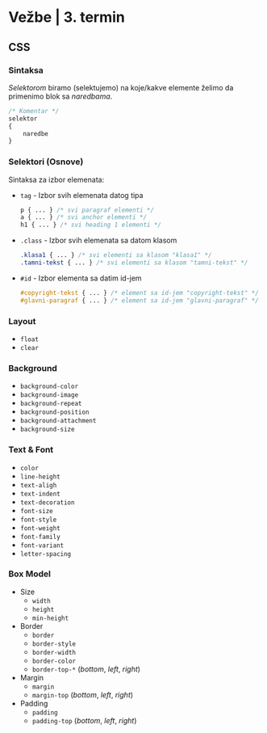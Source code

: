 # Vežbe | 3. termin


## CSS

### Sintaksa

_Selektorom_ biramo (selektujemo) na koje/kakve elemente želimo da primenimo blok sa _naredbama_.

```css
/* Komentar */
selektor
{
    naredbe
}
```

### Selektori (Osnove)

Sintaksa za izbor elemenata:

- `tag` - Izbor svih elemenata datog tipa
    ```css
    p { ... } /* svi paragraf elementi */
    a { ... } /* svi anchor elementi */
    h1 { ... } /* svi heading 1 elementi */
    ```
- `.class` - Izbor svih elemenata sa datom klasom
    ```css
    .klasa1 { ... } /* svi elementi sa klasom "klasa1" */
    .tamni-tekst { ... } /* svi elementi sa klasom "tamni-tekst" */
    ```
- `#id` - Izbor elementa sa datim id-jem
    ```css
    #copyright-tekst { ... } /* element sa id-jem "copyright-tekst" */
    #glavni-paragraf { ... } /* element sa id-jem "glavni-paragraf" */
    ```


### Layout

- `float`
- `clear`

### Background

- `background-color`
- `background-image`
- `background-repeat`
- `background-position`
- `background-attachment`
- `background-size`

### Text & Font

- `color`
- `line-height`
- `text-aligh`
- `text-indent`
- `text-decoration`
- `font-size`
- `font-style`
- `font-weight`
- `font-family`
- `font-variant`
- `letter-spacing`

### Box Model

- Size
    - `width`
    - `height`
    - `min-height`
- Border
    - `border`
    - `border-style`
    - `border-width`
    - `border-color`
    - `border-top-*` (_bottom_, _left_, _right_)
- Margin
    - `margin`
    - `margin-top` (_bottom_, _left_, _right_)
- Padding
    - `padding`
    - `padding-top` (_bottom_, _left_, _right_)

